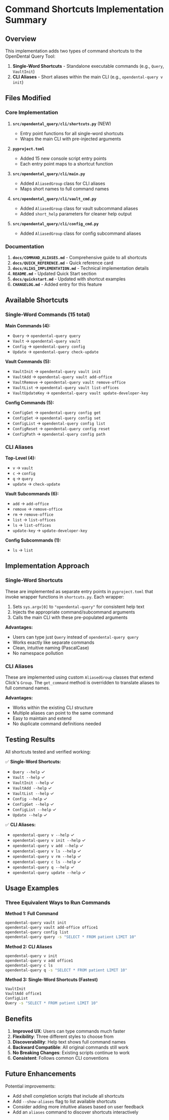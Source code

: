 # Command Shortcuts Implementation Summary

## Overview

This implementation adds two types of command shortcuts to the OpenDental Query Tool:

1. **Single-Word Shortcuts** - Standalone executable commands (e.g., `Query`, `VaultInit`)
2. **CLI Aliases** - Short aliases within the main CLI (e.g., `opendental-query v init`)

## Files Modified

### Core Implementation
1. **`src/opendental_query/cli/shortcuts.py`** (NEW)
   - Entry point functions for all single-word shortcuts
   - Wraps the main CLI with pre-injected arguments

2. **`pyproject.toml`**
   - Added 15 new console script entry points
   - Each entry point maps to a shortcut function

3. **`src/opendental_query/cli/main.py`**
   - Added `AliasedGroup` class for CLI aliases
   - Maps short names to full command names

4. **`src/opendental_query/cli/vault_cmd.py`**
   - Added `AliasedGroup` class for vault subcommand aliases
   - Added `short_help` parameters for cleaner help output

5. **`src/opendental_query/cli/config_cmd.py`**
   - Added `AliasedGroup` class for config subcommand aliases

### Documentation
1. **`docs/COMMAND_ALIASES.md`** - Comprehensive guide to all shortcuts
2. **`docs/QUICK_REFERENCE.md`** - Quick reference card
3. **`docs/ALIAS_IMPLEMENTATION.md`** - Technical implementation details
4. **`README.md`** - Updated Quick Start section
5. **`docs/quickstart.md`** - Updated with shortcut examples
6. **`CHANGELOG.md`** - Added entry for this feature

## Available Shortcuts

### Single-Word Commands (15 total)

**Main Commands (4):**
- `Query` → `opendental-query query`
- `Vault` → `opendental-query vault`
- `Config` → `opendental-query config`
- `Update` → `opendental-query check-update`

**Vault Commands (5):**
- `VaultInit` → `opendental-query vault init`
- `VaultAdd` → `opendental-query vault add-office`
- `VaultRemove` → `opendental-query vault remove-office`
- `VaultList` → `opendental-query vault list-offices`
- `VaultUpdateKey` → `opendental-query vault update-developer-key`

**Config Commands (5):**
- `ConfigGet` → `opendental-query config get`
- `ConfigSet` → `opendental-query config set`
- `ConfigList` → `opendental-query config list`
- `ConfigReset` → `opendental-query config reset`
- `ConfigPath` → `opendental-query config path`

### CLI Aliases

**Top-Level (4):**
- `v` → `vault`
- `c` → `config`
- `q` → `query`
- `update` → `check-update`

**Vault Subcommands (6):**
- `add` → `add-office`
- `remove` → `remove-office`
- `rm` → `remove-office`
- `list` → `list-offices`
- `ls` → `list-offices`
- `update-key` → `update-developer-key`

**Config Subcommands (1):**
- `ls` → `list`

## Implementation Approach

### Single-Word Shortcuts
These are implemented as separate entry points in `pyproject.toml` that invoke wrapper functions in `shortcuts.py`. Each wrapper:
1. Sets `sys.argv[0]` to `"opendental-query"` for consistent help text
2. Injects the appropriate command/subcommand arguments
3. Calls the main CLI with these pre-populated arguments

**Advantages:**
- Users can type just `Query` instead of `opendental-query query`
- Works exactly like separate commands
- Clean, intuitive naming (PascalCase)
- No namespace pollution

### CLI Aliases
These are implemented using custom `AliasedGroup` classes that extend Click's `Group`. The `get_command` method is overridden to translate aliases to full command names.

**Advantages:**
- Works within the existing CLI structure
- Multiple aliases can point to the same command
- Easy to maintain and extend
- No duplicate command definitions needed

## Testing Results

All shortcuts tested and verified working:

✅ **Single-Word Shortcuts:**
- `Query --help` ✓
- `Vault --help` ✓
- `VaultInit --help` ✓
- `VaultAdd --help` ✓
- `VaultList --help` ✓
- `Config --help` ✓
- `ConfigGet --help` ✓
- `ConfigList --help` ✓
- `Update --help` ✓

✅ **CLI Aliases:**
- `opendental-query v --help` ✓
- `opendental-query v init --help` ✓
- `opendental-query v add --help` ✓
- `opendental-query v ls --help` ✓
- `opendental-query v rm --help` ✓
- `opendental-query c ls --help` ✓
- `opendental-query q --help` ✓
- `opendental-query update --help` ✓

## Usage Examples

### Three Equivalent Ways to Run Commands

**Method 1: Full Command**
```bash
opendental-query vault init
opendental-query vault add-office office1
opendental-query config list
opendental-query query -s "SELECT * FROM patient LIMIT 10"
```

**Method 2: CLI Aliases**
```bash
opendental-query v init
opendental-query v add office1
opendental-query c ls
opendental-query q -s "SELECT * FROM patient LIMIT 10"
```

**Method 3: Single-Word Shortcuts (Fastest)**
```bash
VaultInit
VaultAdd office1
ConfigList
Query -s "SELECT * FROM patient LIMIT 10"
```

## Benefits

1. **Improved UX**: Users can type commands much faster
2. **Flexibility**: Three different styles to choose from
3. **Discoverability**: Help text shows full command names
4. **Backward Compatible**: All original commands still work
5. **No Breaking Changes**: Existing scripts continue to work
6. **Consistent**: Follows common CLI conventions

## Future Enhancements

Potential improvements:
- Add shell completion scripts that include all shortcuts
- Add `--show-aliases` flag to list available shortcuts
- Consider adding more intuitive aliases based on user feedback
- Add an `aliases` command to discover shortcuts interactively
